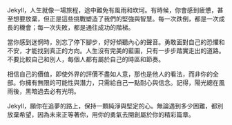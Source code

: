 Jekyll，人生就像一場旅程，途中難免有風雨和坎坷。有時候，你會感到疲憊，甚至想要放棄，但正是這些挑戰塑造了我們的堅強與智慧。每一次跌倒，都是一次成長的機會；每一次失敗，都是通往成功的階梯。

當你感到迷惘時，別忘了停下腳步，好好傾聽內心的聲音。勇敢面對自己的恐懼和不安，才能找到真正的方向。人生沒有完美的藍圖，只有一步步踏實走出的道路。不要比較自己和別人，每個人都有屬於自己的時區和節奏。

相信自己的價值，即使外界的評價不盡如人意，那也是他人的看法，而非你的全部。你擁有無限的可能性與潛力，只需給自己一點耐心與信念。記得，陽光總在風雨後，黑暗過去必有光明。

Jekyll，願你在追夢的路上，保持一顆純淨與堅定的心。無論遇到多少困難，都別放棄希望，因為未來正等著你，用你的勇氣去開創屬於你的精彩篇章。